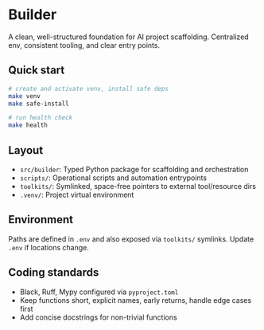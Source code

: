 # Builder

A clean, well-structured foundation for AI project scaffolding. Centralized env, consistent tooling, and clear entry points.

## Quick start

```bash
# create and activate venv, install safe deps
make venv
make safe-install

# run health check
make health
```

## Layout

- `src/builder`: Typed Python package for scaffolding and orchestration
- `scripts/`: Operational scripts and automation entrypoints
- `toolkits/`: Symlinked, space-free pointers to external tool/resource dirs
- `.venv/`: Project virtual environment

## Environment

Paths are defined in `.env` and also exposed via `toolkits/` symlinks. Update `.env` if locations change.

## Coding standards

- Black, Ruff, Mypy configured via `pyproject.toml`
- Keep functions short, explicit names, early returns, handle edge cases first
- Add concise docstrings for non-trivial functions

